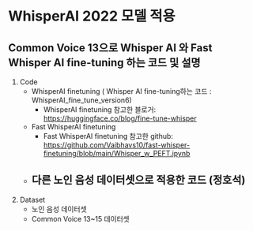 # WhisperAI 2022 모델 적용

## Common Voice 13으로 Whisper AI 와 Fast Whisper AI fine-tuning 하는 코드 및 설명


1. Code
   * WhisperAI finetuning ( Whisper AI fine-tuning하는 코드 : WhisperAI_fine_tune_version6)
      - WhisperAI finetuning 참고한 블로거: https://huggingface.co/blog/fine-tune-whisper
   * Fast WhisperAI finetuning
      - Fast WhisperAI finetuning 참고한 github: https://github.com/Vaibhavs10/fast-whisper-finetuning/blob/main/Whisper_w_PEFT.ipynb
   *  다른 노인 음성 데이터셋으로 적용한 코드 (정호석)
      - 
3. Dataset
   * 노인 음성 데이터셋
   * Common Voice 13~15 데이터셋


